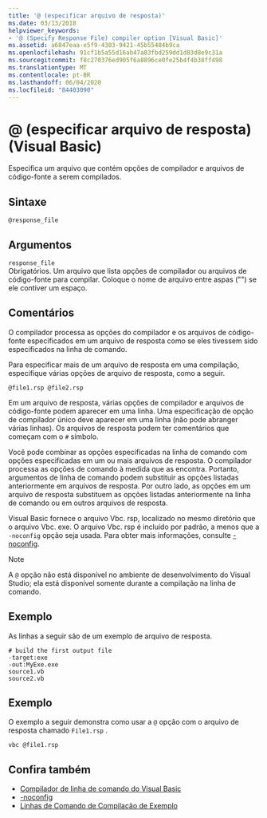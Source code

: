```yaml
---
title: '@ (especificar arquivo de resposta)'
ms.date: 03/13/2018
helpviewer_keywords:
- '@ (Specify Response File) compiler option [Visual Basic]'
ms.assetid: a6847eaa-e5f9-4303-9421-45b55484b9ca
ms.openlocfilehash: 91cf1b5a55d16ab47a83fbd259dd1d83d8e9c31a
ms.sourcegitcommit: f8c270376ed905f6a8896ce0fe25b4f4b38ff498
ms.translationtype: MT
ms.contentlocale: pt-BR
ms.lasthandoff: 06/04/2020
ms.locfileid: "84403090"
---
```

# <a name="-specify-response-file-visual-basic"></a>@ (especificar arquivo de resposta) (Visual Basic)

Especifica um arquivo que contém opções de compilador e arquivos de código-fonte a serem compilados.

## <a name="syntax"></a>Sintaxe

```console
@response_file
```

## <a name="arguments"></a>Argumentos

`response_file`  
Obrigatórios. Um arquivo que lista opções de compilador ou arquivos de código-fonte para compilar. Coloque o nome de arquivo entre aspas ("") se ele contiver um espaço.

## <a name="remarks"></a>Comentários

O compilador processa as opções do compilador e os arquivos de código-fonte especificados em um arquivo de resposta como se eles tivessem sido especificados na linha de comando.

Para especificar mais de um arquivo de resposta em uma compilação, especifique várias opções de arquivo de resposta, como a seguir.

```console
@file1.rsp @file2.rsp
```

Em um arquivo de resposta, várias opções de compilador e arquivos de código-fonte podem aparecer em uma linha. Uma especificação de opção de compilador único deve aparecer em uma linha (não pode abranger várias linhas). Os arquivos de resposta podem ter comentários que começam com o `#` símbolo.

Você pode combinar as opções especificadas na linha de comando com opções especificadas em um ou mais arquivos de resposta. O compilador processa as opções de comando à medida que as encontra. Portanto, argumentos de linha de comando podem substituir as opções listadas anteriormente em arquivos de resposta. Por outro lado, as opções em um arquivo de resposta substituem as opções listadas anteriormente na linha de comando ou em outros arquivos de resposta.

Visual Basic fornece o arquivo Vbc. rsp, localizado no mesmo diretório que o arquivo Vbc. exe. O arquivo Vbc. rsp é incluído por padrão, a menos que a `-noconfig` opção seja usada. Para obter mais informações, consulte [-noconfig](noconfig.md).

> [!NOTE]
> A `@` opção não está disponível no ambiente de desenvolvimento do Visual Studio; ela está disponível somente durante a compilação na linha de comando.

## <a name="example"></a>Exemplo

As linhas a seguir são de um exemplo de arquivo de resposta.

```console
# build the first output file
-target:exe
-out:MyExe.exe
source1.vb
source2.vb
```

## <a name="example"></a>Exemplo

O exemplo a seguir demonstra como usar a `@` opção com o arquivo de resposta chamado `File1.rsp` .

```console
vbc @file1.rsp
```

## <a name="see-also"></a>Confira também

- [Compilador de linha de comando do Visual Basic](index.md)
- [-noconfig](noconfig.md)
- [Linhas de Comando de Compilação de Exemplo](sample-compilation-command-lines.md)
